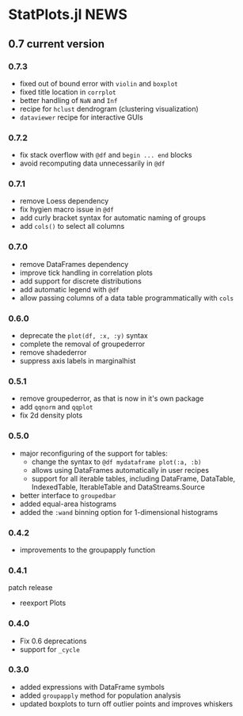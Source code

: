 
# StatPlots.jl NEWS

## 0.7 current version

### 0.7.3

- fixed out of bound error with `violin` and `boxplot`
- fixed title location in `corrplot`
- better handling of `NaN` and `Inf`
- recipe for `hclust` dendrogram (clustering visualization)
- `dataviewer` recipe for interactive GUIs

### 0.7.2

- fix stack overflow with `@df` and `begin ... end` blocks
- avoid recomputing data unnecessarily in `@df`

### 0.7.1

- remove Loess dependency
- fix hygien macro issue in `@df`
- add curly bracket syntax for automatic naming of groups
- add `cols()` to select all columns

### 0.7.0
- remove DataFrames dependency
- improve tick handling in correlation plots
- add support for discrete distributions
- add automatic legend with `@df`
- allow passing columns of a data table programmatically with `cols`

### 0.6.0
- deprecate the `plot(df, :x, :y)` syntax
- complete the removal of groupederror
- remove shadederror
- suppress axis labels in marginalhist

### 0.5.1
- remove groupederror, as that is now in it's own package
- add `qqnorm` and `qqplot`
- fix 2d density plots

### 0.5.0
- major reconfiguring of the support for tables:
    - change the syntax to `@df mydataframe plot(:a, :b)`
    - allows using DataFrames automatically in user recipes
    - support for all iterable tables, including DataFrame, DataTable, IndexedTable, IterableTable and DataStreams.Source
- better interface to `groupedbar`
- added equal-area histograms
- added the `:wand` binning option for 1-dimensional histograms

### 0.4.2
- improvements to the groupapply function

### 0.4.1
patch release
- reexport Plots

### 0.4.0
- Fix 0.6 deprecations
- support for `_cycle`

### 0.3.0
- added expressions with DataFrame symbols
- added `groupapply` method for population analysis
- updated boxplots to turn off outlier points and improves whiskers
